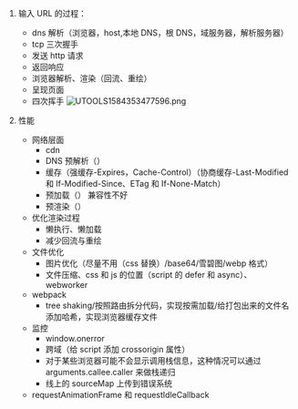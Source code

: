 1. 输入 URL 的过程：

   - dns 解析（浏览器，host,本地 DNS，根 DNS，域服务器，解析服务器）
   - tcp 三次握手
   - 发送 http 请求
   - 返回响应
   - 浏览器解析、渲染（回流、重绘）
   - 呈现页面
   - 四次挥手
     ![UTOOLS1584353477596.png](https://user-gold-cdn.xitu.io/2020/3/16/170e2d38660c0621?w=624&h=289&f=png&s=108211)

2. 性能
   - 网络层面
     - cdn
     - DNS 预解析（<link rel="dns-prefetch" href="//yuchengkai.cn" />）
     - 缓存（强缓存-Expires，Cache-Control）（协商缓存-Last-Modified 和 If-Modified-Since、ETag 和 If-None-Match）
     - 预加载（<link rel="preload" href="http://example.com" />） 兼容性不好
     - 预渲染（<link rel="prerender" href="http://example.com" />）
   - 优化渲染过程
     - 懒执行、懒加载
     - 减少回流与重绘
   - 文件优化
     - 图片优化（尽量不用（css 替换）/base64/雪碧图/webp 格式）
     - 文件压缩、css 和 js 的位置（script 的 defer 和 async）、webworker
   - webpack
     - tree shaking/按照路由拆分代码，实现按需加载/给打包出来的文件名添加哈希，实现浏览器缓存文件
   - 监控
     - window.onerror
     - 跨域（给 script 添加 crossorigin 属性）
     - 对于某些浏览器可能不会显示调用栈信息，这种情况可以通过 arguments.callee.caller 来做栈递归
     - 线上的 sourceMap 上传到错误系统
   - requestAnimationFrame 和 requestIdleCallback
